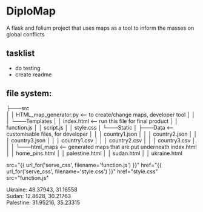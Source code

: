 # DiploMap

A flask and folium project that uses maps as a tool to inform the masses on global conflicts

## tasklist
- do testing
- create readme

## file system:

├───src  
│   │ HTML_map_generator.py <-- to create/change maps, developer tool
│   │
│   └───Templates
│       │ index.html <-- run this file for final product
│       │ function.js
│       │ script.js
│       │ style.css
│       └───Static
│           ├───Data <-- customisable files, for developer
│           │   │ country1.json
│           │   │ country2.json
│           │   │ country3.json
│           │   │ country1.csv
│           │   │ country2.csv
│           │   │ country3.csv
│           │
│           └───html_maps <-- generated maps that are put underneath index.html
│               │ home_pins.html
│               │ palestine.html
│               │ sudan.html
│               │ ukraine.html

src="{{ url_for('serve_css', filename='function.js') }}"
href="{{ url_for('serve_css', filename='style.css') }}"
href="style.css"
src="function.js"

Ukraine: 48.37943, 31.16558 <br/>
Sudan: 12.8628, 30.21763 <br/>
Palestine: 31.95216, 35.23315
